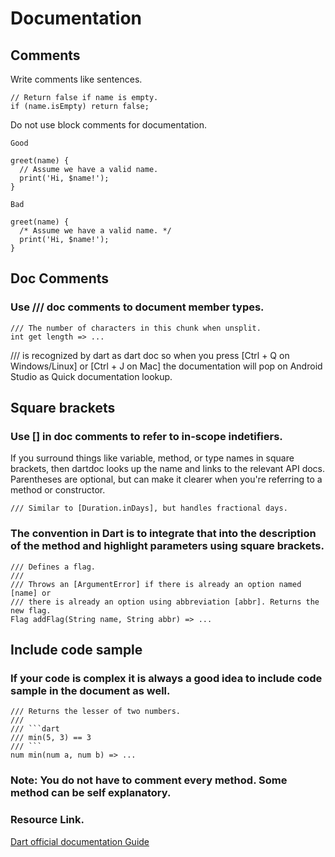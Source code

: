 # Documentation

## Comments

Write comments like sentences.

```
// Return false if name is empty.
if (name.isEmpty) return false;
```

Do not use block comments for documentation.

```
Good

greet(name) {
  // Assume we have a valid name.
  print('Hi, $name!');
}
```

```
Bad

greet(name) {
  /* Assume we have a valid name. */
  print('Hi, $name!');
}
```

## Doc Comments

### Use /// doc comments to document member types.

```
/// The number of characters in this chunk when unsplit.
int get length => ...
```

/// is recognized by dart as dart doc so when you press [Ctrl + Q on Windows/Linux] or [Ctrl + J on Mac] the documentation will pop on Android Studio as Quick documentation lookup.


## Square brackets

### Use [] in doc comments to refer to in-scope indetifiers.

If you surround things like variable, method, or type names in square brackets, then dartdoc looks up the name and links to the relevant API docs. Parentheses are optional, but can make it clearer when you're referring to a method or constructor.

```
/// Similar to [Duration.inDays], but handles fractional days.
```

### The convention in Dart is to integrate that into the description of the method and highlight parameters using square brackets.

```
/// Defines a flag.
///
/// Throws an [ArgumentError] if there is already an option named [name] or
/// there is already an option using abbreviation [abbr]. Returns the new flag.
Flag addFlag(String name, String abbr) => ...
```

## Include code sample

### If your code is complex it is always a good idea to include code sample in the document as well.

```
/// Returns the lesser of two numbers.
///
/// ```dart
/// min(5, 3) == 3
/// ```
num min(num a, num b) => ...
```

### Note: You do not have to comment every method. Some method can be self explanatory.

### Resource Link.

[Dart official documentation Guide](https://dart.dev/guides/language/effective-dart/documentation)  
